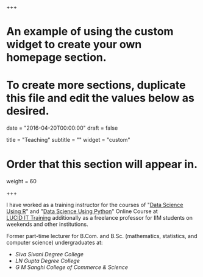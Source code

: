 +++
# An example of using the custom widget to create your own homepage section.
# To create more sections, duplicate this file and edit the values below as desired.

date = "2016-04-20T00:00:00"
draft = false

title = "Teaching"
subtitle = ""
widget = "custom"

# Order that this section will appear in.
weight = 60

+++

I have worked as a training instructor for the courses of "<a href = "https://github.com/sumendar/FoundationOfStatsDSAIMLwithR-apr18" target="_blank">Data Science Using R</a>" and "<a href = "https://github.com/sumendar/FoundationOfStatsDSAIMLwithPython-june18" target="_blank">Data Science Using Python</a>" Online Course at </br> <a href = "http://www.lucidittraining.com/" target="_blank">LUCID IT Training</a> additionally as a freelance professor for IIM students on weekends and other institutions.   

Former part-time lecturer for B.Com. and B.Sc. (mathematics, statistics, and computer science) undergraduates at:    
  - *Siva Sivani Degree College*    
  - *LN Gupta Degree College*  
  - *G M Sanghi College of Commerce & Science*
